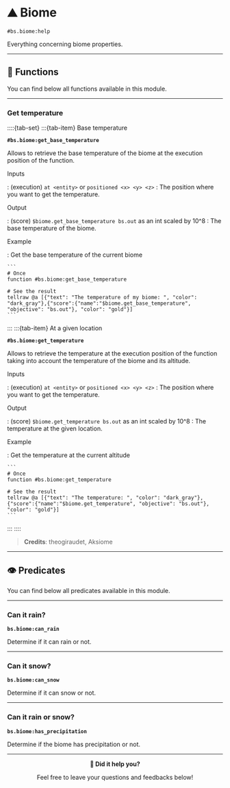 # ⛰️ Biome

`#bs.biome:help`

Everything concerning biome properties.

---

## 🔧 Functions

You can find below all functions available in this module.

---

### Get temperature

::::{tab-set}
:::{tab-item} Base temperature

**`#bs.biome:get_base_temperature`**

Allows to retrieve the base temperature of the
biome at the execution position of the function.

Inputs

:   (execution) `at <entity>` or `positioned <x> <y> <z>`
    : The position where you want to get the temperature.

Output

:   (score) `$biome.get_base_temperature bs.out` as an int scaled by 10^8
    : The base temperature of the biome.

Example

:   Get the base temperature of the current biome

    ```
    # Once
    function #bs.biome:get_base_temperature

    # See the result
    tellraw @a [{"text": "The temperature of my biome: ", "color": "dark_gray"},{"score":{"name":"$biome.get_base_temperature", "objective": "bs.out"}, "color": "gold"}]
    ```

:::
:::{tab-item} At a given location

**`#bs.biome:get_temperature`**

Allows to retrieve the temperature at the execution
position of the function taking into account the temperature of the
biome and its altitude.

Inputs

:   (execution) `at <entity>` or `positioned <x> <y> <z>`
    : The position where you want to get the temperature.

Output

:   (score) `$biome.get_temperature bs.out` as an int scaled by 10^8
    : The temperature at the given location.

Example

:   Get the temperature at the current altitude

    ```
    # Once
    function #bs.biome:get_temperature

    # See the result
    tellraw @a [{"text": "The temperature: ", "color": "dark_gray"},{"score":{"name":"$biome.get_temperature", "objective": "bs.out"}, "color": "gold"}]
    ```

:::
::::

> **Credits**: theogiraudet, Aksiome

---

## 👁️ Predicates

You can find below all predicates available in this module.

---

### Can it rain?

**`bs.biome:can_rain`**

Determine if it can rain or not.

---

### Can it snow?

**`bs.biome:can_snow`**

Determine if it can snow or not.

---

### Can it rain or snow?

**`bs.biome:has_precipitation`**

Determine if the biome has precipitation or not.

---

<div align=center>

**💬 Did it help you?**

Feel free to leave your questions and feedbacks below!

</div>

<script src="https://giscus.app/client.js"
        data-repo="Gunivers/Glibs"
        data-repo-id="R_kgDOHQjqYg"
        data-category="Documentation"
        data-category-id="DIC_kwDOHQjqYs4CUQpy"
        data-mapping="title"
        data-strict="0"
        data-reactions-enabled="1"
        data-emit-metadata="0"
        data-input-position="bottom"
        data-theme="light"
        data-lang="fr"
        data-loading="lazy"
        crossorigin="anonymous"
        async>
</script>
